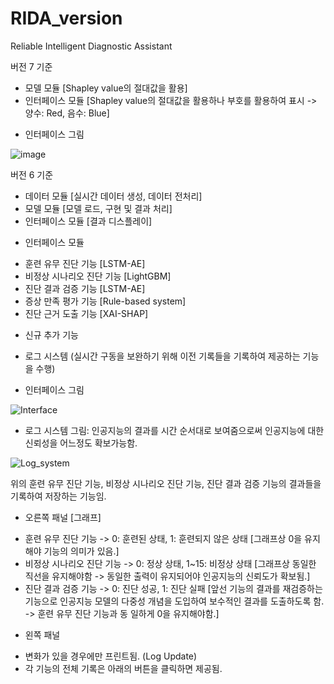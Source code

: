 # RIDA_version
Reliable Intelligent Diagnostic Assistant

버전 7 기준
 - 모델 모듈 [Shapley value의 절대값을 활용]
 - 인터페이스 모듈 [Shapley value의 절대값을 활용하나 부호를 활용하여 표시 -> 양수: Red, 음수: Blue]

* 인터페이스 그림

 ![image](https://user-images.githubusercontent.com/56631737/119082935-046c2d80-ba3a-11eb-95ce-535b543d9022.png)


버전 6 기준
 - 데이터 모듈 [실시간 데이터 생성, 데이터 전처리]
 - 모델 모듈 [모델 로드, 구현 및 결과 처리]
 - 인터페이스 모듈 [결과 디스플레이]

* 인터페이스 모듈
 - 훈련 유무 진단 기능 [LSTM-AE]
 - 비정상 시나리오 진단 기능 [LightGBM]
 - 진단 결과 검증 기능 [LSTM-AE]
 - 증상 만족 평가 기능 [Rule-based system]
 - 진단 근거 도출 기능 [XAI-SHAP]

* 신규 추가 기능
 - 로그 시스템 (실시간 구동을 보완하기 위해 이전 기록들을 기록하여 제공하는 기능을 수행)

* 인터페이스 그림

![Interface](https://user-images.githubusercontent.com/56631737/107496497-bba00f80-6bd4-11eb-8d88-49fb7d29a0a2.png)


* 로그 시스템 그림: 인공지능의 결과를 시간 순서대로 보여줌으로써 인공지능에 대한 신뢰성을 어느정도 확보가능함.

![Log_system](https://user-images.githubusercontent.com/56631737/107498502-38cc8400-6bd7-11eb-8cae-32bec56d34d3.png)

위의 훈련 유무 진단 기능, 비정상 시나리오 진단 기능, 진단 결과 검증 기능의 결과들을 기록하여 저장하는 기능임.
* 오른쪽 패널 [그래프]
 - 훈련 유무 진단 기능 -> 0: 훈련된 상태, 1: 훈련되지 않은 상태 [그래프상 0을 유지해야 기능의 의미가 있음.]
 - 비정상 시나리오 진단 기능 -> 0: 정상 상태, 1~15: 비정상 상태 [그래프상 동일한 직선을 유지해야함 -> 동일한 출력이 유지되어야 인공지능의 신뢰도가 확보됨.]
 - 진단 결과 검증 기능 -> 0: 진단 성공, 1: 진단 실패 [앞선 기능의 결과를 재검증하는 기능으로 인공지능 모델의 다중성 개념을 도입하여 보수적인 결과를 도출하도록 함. -> 훈련 유무 진단 기능과 동    일하게 0을 유지해야함.]

* 왼쪽 패널
 - 변화가 있을 경우에만 프린트됨. (Log Update)
 - 각 기능의 전체 기록은 아래의 버튼을 클릭하면 제공됨.
